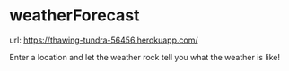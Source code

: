 # weatherForecast
url: https://thawing-tundra-56456.herokuapp.com/

Enter a location and let the weather rock tell you what the weather is like!
